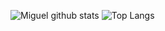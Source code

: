 ![Miguel github stats](https://github-readme-stats.vercel.app/api?username=MendozaMiguel&theme=prussian&show_icons=true)
![Top Langs](https://github-readme-stats.vercel.app/api/top-langs/?username=MendozaMiguel&theme=prussian)
